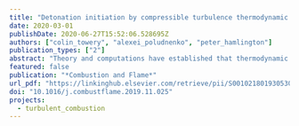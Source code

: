 ```yaml
---
title: "Detonation initiation by compressible turbulence thermodynamic fluctuations"
date: 2020-03-01
publishDate: 2020-06-27T15:52:06.528695Z
authors: ["colin_towery", "alexei_poludnenko", "peter_hamlington"]
publication_types: ["2"]
abstract: "Theory and computations have established that thermodynamic gradients created by hot spots in reactive gas mixtures can lead to spontaneous detonation initiation. However, the current laminar theory of the temperature-gradient mechanism for detonation initiation is restricted to idealized physical conﬁgurations. Thus, it only predicts conditions for the onset of detonations in quiescent gases, where an isolated hot spot is formed on a timescale shorter than the chemical and acoustic timescales of the gas. In this work, we extend the laminar temperature-gradient mechanism into a statistical model for predicting the detonability of an autoignitive gas experiencing compressible isotropic turbulence ﬂuctuations. Compressible turbulence forms non-monotonic temperature ﬁelds with tightly-spaced local minima and maxima that evolve over a range of timescales, including those much larger than chemical and acoustic timescales. We examine the utility of the adapted statistical model through direct numerical simulations of compressible isotropic turbulence in premixed hydrogen-air reactants for a range of conditions. We ﬁnd strong, but not conclusive, evidence that the model can predict the degree of detonability in an autoignitive gas due to turbulence-induced thermodynamic gradients."
featured: false
publication: "*Combustion and Flame*"
url_pdf: "https://linkinghub.elsevier.com/retrieve/pii/S0010218019305309"
doi: "10.1016/j.combustflame.2019.11.025"
projects:
  - turbulent_combustion
---
```


